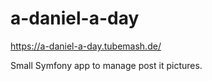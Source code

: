 # a-daniel-a-day
https://a-daniel-a-day.tubemash.de/

Small Symfony app to manage post it pictures.
